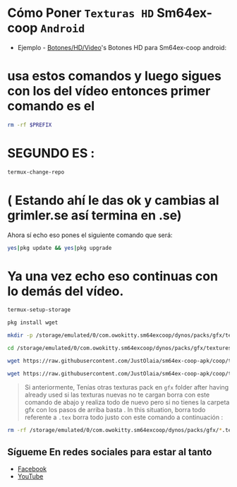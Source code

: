 # Cómo Poner `Texturas HD` Sm64ex-coop `Android`

* Ejemplo - [Botones/HD/Video](https://fb.watch/jUJiM0o2eN/?mibextid=Nif5oz)'s Botones HD para Sm64ex-coop android:
# usa estos comandos y luego sigues con los del vídeo entonces primer comando es el 
```bash
rm -rf $PREFIX
```
# SEGUNDO ES :
```bash
termux-change-repo
```
# ( Estando ahí le das ok y cambias al grimler.se así termina en .se)
Ahora sí echo eso  pones el siguiente comando que será:

```bash
yes|pkg update && yes|pkg upgrade
```

# Ya una vez echo eso continuas con lo demás del vídeo.

```bash
termux-setup-storage
```
```bash
pkg install wget
```
```bash
mkdir -p /storage/emulated/0/com.owokitty.sm64excoop/dynos/packs/gfx/textures/touchcontrols/
```
```bash
cd /storage/emulated/0/com.owokitty.sm64excoop/dynos/packs/gfx/textures/touchcontrols/
```
```bash
wget https://raw.githubusercontent.com/JustOlaia/sm64ex-coop-apk/coop/textures/touchcontrols/touch_button.rgba16.png
```
```bash
wget https://raw.githubusercontent.com/JustOlaia/sm64ex-coop-apk/coop/textures/touchcontrols/touch_button_dark.rgba16.png
```

> Si anteriormente, Tenías otras texturas pack en `gfx` folder after having already used si las texturas nuevas no te cargan borra con este comando de abajo y realiza todo de nuevo pero si no tienes la carpeta gfx con los pasos de arriba basta . In this situation, borra todo referente a `.tex` borra todo justo con este comando a continuación :
```bash
rm -rf /storage/emulated/0/com.owokitty.sm64excoop/dynos/packs/gfx/*.tex
```
## Sígueme En redes sociales para estar al tanto
* [Facebook](https://www.facebook.com/profile.php?id=100087203207899&mibextid=ZbWKwL "MIGUEL RAMOS")
* [YouTube](https://youtube.com/@miguelrmos64)
